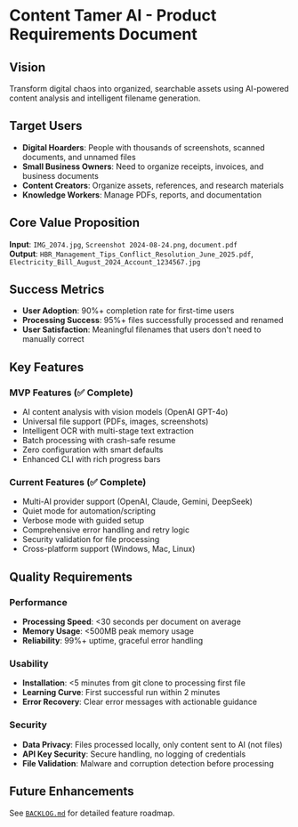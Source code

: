 # Content Tamer AI - Product Requirements Document

## Vision
Transform digital chaos into organized, searchable assets using AI-powered content analysis and intelligent filename generation.

## Target Users
- **Digital Hoarders**: People with thousands of screenshots, scanned documents, and unnamed files
- **Small Business Owners**: Need to organize receipts, invoices, and business documents  
- **Content Creators**: Organize assets, references, and research materials
- **Knowledge Workers**: Manage PDFs, reports, and documentation

## Core Value Proposition
**Input**: `IMG_2074.jpg`, `Screenshot 2024-08-24.png`, `document.pdf`  
**Output**: `HBR_Management_Tips_Conflict_Resolution_June_2025.pdf`, `Electricity_Bill_August_2024_Account_1234567.jpg`

## Success Metrics
- **User Adoption**: 90%+ completion rate for first-time users
- **Processing Success**: 95%+ files successfully processed and renamed
- **User Satisfaction**: Meaningful filenames that users don't need to manually correct

## Key Features

### MVP Features (✅ Complete)
- AI content analysis with vision models (OpenAI GPT-4o)
- Universal file support (PDFs, images, screenshots)
- Intelligent OCR with multi-stage text extraction  
- Batch processing with crash-safe resume
- Zero configuration with smart defaults
- Enhanced CLI with rich progress bars

### Current Features (✅ Complete)
- Multi-AI provider support (OpenAI, Claude, Gemini, DeepSeek)
- Quiet mode for automation/scripting
- Verbose mode with guided setup
- Comprehensive error handling and retry logic
- Security validation for file processing
- Cross-platform support (Windows, Mac, Linux)

## Quality Requirements

### Performance
- **Processing Speed**: <30 seconds per document on average
- **Memory Usage**: <500MB peak memory usage
- **Reliability**: 99%+ uptime, graceful error handling

### Usability
- **Installation**: <5 minutes from git clone to processing first file
- **Learning Curve**: First successful run within 2 minutes
- **Error Recovery**: Clear error messages with actionable guidance

### Security
- **Data Privacy**: Files processed locally, only content sent to AI (not files)
- **API Key Security**: Secure handling, no logging of credentials
- **File Validation**: Malware and corruption detection before processing

## Future Enhancements
See [`BACKLOG.md`](BACKLOG.md) for detailed feature roadmap.
